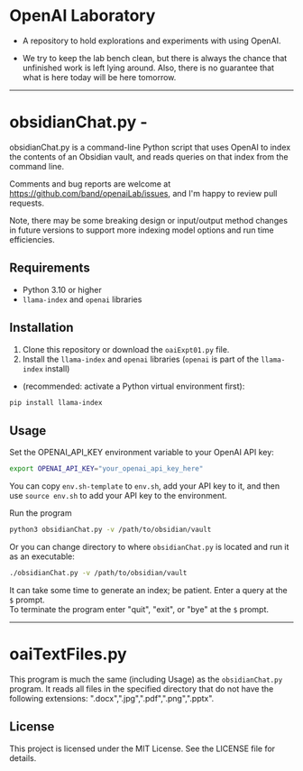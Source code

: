 # OpenAI Laboratory

- A repository to hold explorations and experiments with using OpenAI.

- We try to keep the lab bench clean, but there is always the chance that unfinished work is left lying around.  Also, there is no guarantee that
  what is here today will be here tomorrow.

-----

# obsidianChat.py - 

obsidianChat.py is a command-line Python script that uses OpenAI to index the contents of an Obsidian vault, and reads queries on that index from the command line.

Comments and bug reports are welcome at <https://github.com/band/openaiLab/issues>, and I'm happy to review pull requests.

Note, there may be some breaking design or input/output method changes in future versions to support more indexing model options and run time efficiencies.

## Requirements

- Python 3.10 or higher
- `llama-index` and `openai` libraries

## Installation

1. Clone this repository or download the `oaiExpt01.py` file.
2. Install the `llama-index` and `openai` libraries (`openai` is part of the `llama-index` install)
  - (recommended: activate a Python virtual environment first):

```bash
pip install llama-index
```

## Usage

Set the OPENAI_API_KEY environment variable to your OpenAI API key:

```bash
export OPENAI_API_KEY="your_openai_api_key_here"
```

You can copy `env.sh-template` to `env.sh`, add your API key to it, and then use `source env.sh` to add your API key to the environment.

Run the program

```bash
python3 obsidianChat.py -v /path/to/obsidian/vault
```

Or you can change directory to where `obsidianChat.py` is located and run it as an executable:

```bash
./obsidianChat.py -v /path/to/obsidian/vault
```

It can take some time to generate an index; be patient. Enter a query at the `$` prompt.  
To terminate the program enter "quit", "exit", or "bye" at the `$` prompt.    

-----
# oaiTextFiles.py

This program is much the same (including Usage) as the `obsidianChat.py` program. It reads all files in the specified directory that do not have the following extensions: ".docx",".jpg",".pdf",".png",".pptx".

## License

This project is licensed under the MIT License. See the LICENSE file for details.
